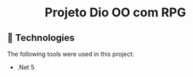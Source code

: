 
<h1 align="center">Projeto Dio OO com RPG</h1>

## :rocket: Technologies ##

The following tools were used in this project:

- .Net 5
